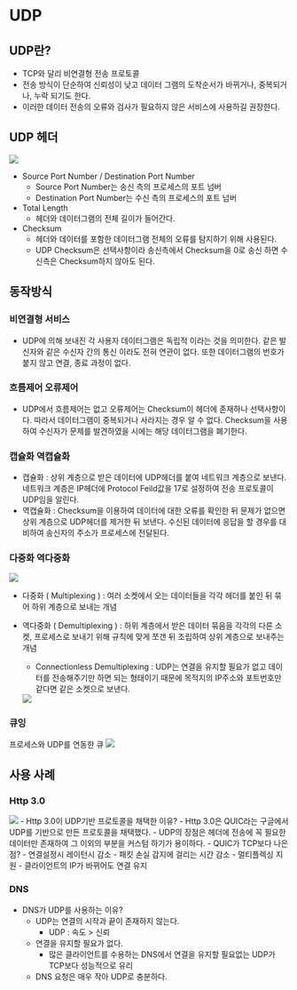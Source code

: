 # UDP

## UDP란?

- TCP와 달리 비연결형 전송 프로토콜
- 전송 방식이 단순하여 신뢰성이 낮고 데이터 그램의 도착순서가 바뀌거나, 중복되거나, 누락 되기도 한다.
- 이러한 데이터 전송의 오류와 검사가 필요하지 않은 서비스에 사용하길 권장한다.

## UDP 헤더

<img src= "https://t1.daumcdn.net/cfile/tistory/99B12B385BD6DC0F03"/>

- Source Port Number / Destination Port Number
    - Source Port Number는 송신 측의 프로세스의 포트 넘버
    - Destination Port Number는 수신 측의 프로세스의 포트 넘버
- Total Length
    - 헤더와 데이터그램의 전체  길이가 들어간다.
- Checksum
    - 헤더와 데이터를 포함한 데이터그램 전체의 오류를 탐지하기 위해 사용된다.
    - UDP Checksum은 선택사항이라 송신측에서 Checksum을 0로 송신 하면 수신측은 Checksum하지 않아도 된다.

## 동작방식

### 비연결형 서비스

- UDP에 의해 보내진 각 사용자 데이터그램은 독립적 이라는 것을 의미한다. 같은 발신자와 같은 수신자 간의 통신 이라도 전혀 연관이 없다. 또한 데이터그램의 번호가 붙지 않고 연결, 종료 과정이 없다.

### 흐름제어 오류제어

- UDP에서 흐름제어는 없고 오류제어는 Checksum이 헤더에 존재하나 선택사항이다. 따라서 데이터그램이 중복되거나 사라지는 경우 알 수 없다. Checksum을 사용하여 수신자가 문제를 발견하였을 시에는 해당 데이터그램을 폐기한다.

### 캡슐화 역캡슐화

- 캡슐화 : 상위 계층으로 받은 데이터에 UDP헤더를 붙여 네트워크 계층으로 보낸다. 네트워크 계층은 IP헤더에 Protocol Feild값을 17로 설정하여 전송 프로토콜이 UDP임을 알린다.
- 역캡슐화 : Checksum을 이용하여 데이터에 대한 오류를 확인한 뒤 문제가 없으면 상위 계층으로 UDP헤더를 제거한 뒤 보낸다. 수신된 데이터에 응답을 할 경우를 대비하여 송신자의 주소가 프로세스에 전달된다.

### 다중화 역다중화
<img src= "https://img1.daumcdn.net/thumb/R1280x0/?scode=mtistory2&fname=https%3A%2F%2Fblog.kakaocdn.net%2Fdn%2Fcq2ouw%2FbtrhMH37d0s%2Fvtje3BE0g8xVBfOOwcwXok%2Fimg.png"/>

- 다중화 ( Multiplexing ) : 여러 소켓에서 오는 데이터들을 각각 헤더를 붙인 뒤 묶어 하위 계층으로 보내는 개념
- 역다중화 ( Demultiplexing ) : 하위 계층에서 받은 데이터 묶음을 각각의 다른 소켓, 프로세스로 보내기 위해 규칙에 맞게 쪼갠 뒤 조립하여 상위 계층으로 보내주는 개념
    - Connectionless Demultiplexing : UDP는 연결을 유지할 필요가 없고 데이터를 전송해주기만 하면 되는 형태이기 때문에 목적지의 IP주소와 포트번호만 같다면 같은 소켓으로 보낸다.
    
    
    <img src= "https://img1.daumcdn.net/thumb/R1280x0/?scode=mtistory2&fname=https%3A%2F%2Fblog.kakaocdn.net%2Fdn%2FckQgRF%2Fbtq1I6T7asE%2FXDGN1r2OSuwEIXXpcCjUHK%2Fimg.png"/>
    

### 큐잉

프로세스와 UDP를 연동한 큐 
<img src= "https://t1.daumcdn.net/cfile/tistory/9982623A5BD6DC5A16"/>

## 사용 사례

### Http 3.0

<img src= "https://evan-moon.github.io/95f5c7e411d0b7f96d182abe284be551/gcp-cloud-cdn-performance.gif"/>
- Http 3.0이 UDP기반 프로토콜을 채택한 이유?
    - Http 3.0은 QUIC라는 구글에서 UDP를 기반으로 만든 프로토콜을 채택했다.
    - UDP의 장점은 헤더에 전송에 꼭 필요한 데이터만 존재하여 그 이외의 부분을 커스텀 하기가 용이하다.
- QUIC가 TCP보다 나은점?
    - 연결설정시 레이턴시 감소
    - 패킷 손실 감지에 걸리는 시간 감소
    - 멀티플렉싱 지원
    - 클라이언트의 IP가 바뀌어도 연결 유지

### DNS

- DNS가 UDP를 사용하는 이유?
    - UDP는 연결의 시작과 끝이 존재하지 않는다.
        - UDP : 속도 > 신뢰
    - 연결을 유지할 필요가 없다.
        - 많은 클라이언트를 수용하는 DNS에서 연결을 유지할 필요없는 UDP가 TCP보다 성능적으로 유리
    - DNS 요청은 매우 작아 UDP로 충분하다.